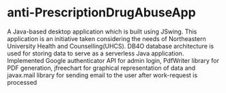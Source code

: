 # anti-PrescriptionDrugAbuseApp
A Java-based desktop application which is built using JSwing. This application is an initiative taken considering the needs of Northeastern University Health and Counselling(UHCS). DB4O database architecture is used for storing data to serve as a serverless Java application. Implemented Google authenticator API for admin login, PdfWriter library for PDF generation, jfreechart for graphical representation of data and javax.mail library for sending email to the user after work-request is processed
